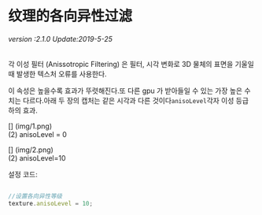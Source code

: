 # 纹理的各向异性过滤

###### *version :2.1.0   Update:2019-5-25*

각 이성 필터 (Anissotropic Filtering) 은 필터, 시각 변화로 3D 물체의 표면을 기울일 때 발생한 텍스처 오류를 사용한다.

이 속성은 높을수록 효과가 뚜렷해진다.또 다른 gpu 가 받아들일 수 있는 가장 높은 수치는 다르다.아래 두 장의 캡처는 같은 시각과 다른 것이다`anisoLevel`각자 이성 등급 하의 효과.

[] (img/1.png)<br>(2) anisoLevel = 0

[] (img/2.png)<br>(2) anisoLevel=10

설정 코드:


```typescript

//设置各向异性等级
texture.anisoLevel = 10;
```



